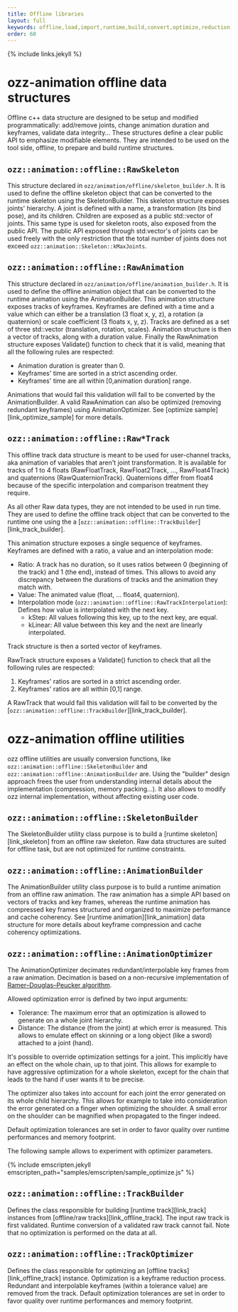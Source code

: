 ```yaml
---
title: Offline libraries
layout: full
keywords: offline,load,import,runtime,build,convert,optimize,reduction,compress,quantize
order: 60
---
```


{% include links.jekyll %}

ozz-animation offline data structures
=====================================

Offline c++ data structure are designed to be setup and modified programmatically: add/remove joints, change animation duration and keyframes, validate data integrity... These structures define a clear public API to emphasize modifiable elements. They are intended to be used on the tool side, offline, to prepare and build runtime structures.

`ozz::animation::offline::RawSkeleton`
--------------------------------------

This structure declared in `ozz/animation/offline/skeleton_builder.h`. It is used to define the offline skeleton object that can be converted to the runtime skeleton using the SkeletonBuilder.
This skeleton structure exposes joints' hierarchy. A joint is defined with a name, a transformation (its bind pose), and its children. Children are exposed as a public std::vector of joints. This same type is used for skeleton roots, also exposed from the public API.
The public API exposed through std:vector's of joints can be used freely with the only restriction that the total number of joints does not exceed `ozz::animation::Skeleton::kMaxJoints`.

`ozz::animation::offline::RawAnimation`
---------------------------------------

This structure declared in `ozz/animation/offline/animation_builder.h`. It is used to define the offline animation object that can be converted to the runtime animation using the AnimationBuilder.
This animation structure exposes tracks of keyframes. Keyframes are defined with a time and a value which can either be a translation (3 float x, y, z), a rotation (a quaternion) or scale coefficient (3 floats x, y, z). Tracks are defined as a set of three std::vector (translation, rotation, scales). Animation structure is then a vector of tracks, along with a duration value.
Finally the RawAnimation structure exposes Validate() function to check that it is valid, meaning that all the following rules are respected:

- Animation duration is greater than 0.
- Keyframes' time are sorted in a strict ascending order.
- Keyframes' time are all within [0,animation duration] range.

Animations that would fail this validation will fail to be converted by the AnimationBuilder.
A valid RawAnimation can also be optimized (removing redundant keyframes) using AnimationOptimizer. See [optimize sample][link_optimize_sample] for more details.

`ozz::animation::offline::Raw*Track`
---------------------------------------

This offline track data structure is meant to be used for user-channel tracks, aka animation of variables that aren't joint transformation. It is available for tracks of 1 to 4 floats (RawFloatTrack, RawFloat2Track, ..., RawFloat4Track) and quaternions (RawQuaternionTrack). Quaternions differ from float4 because of the specific interpolation and comparison treatment they require.

As all other Raw data types, they are not intended to be used in run time. They are used to define the offline track object that can be converted to the runtime one using the a [`ozz::animation::offline::TrackBuilder`][link_track_builder].

This animation structure exposes a single sequence of keyframes. Keyframes are defined with a ratio, a value and an interpolation mode:
- Ratio: A track has no duration, so it uses ratios between 0 (beginning of the track) and 1 (the end), instead of times. This allows to avoid any discrepancy between the durations of tracks and the animation they match with.
- Value: The animated value (float, ... float4, quaternion).
- Interpolation mode (`ozz::animation::offline::RawTrackInterpolation`): Defines how value is interpolated with the next key.
  - kStep: All values following this key, up to the next key, are equal.
  - kLinear: All value between this key and the next are linearly interpolated.

Track structure is then a sorted vector of keyframes.

RawTrack structure exposes a Validate() function to check that all the following rules are respected:
1. Keyframes' ratios are sorted in a strict ascending order.
2. Keyframes' ratios are all within [0,1] range.

A RawTrack that would fail this validation will fail to be converted by the [`ozz::animation::offline::TrackBuilder`][link_track_builder].

ozz-animation offline utilities
===============================

ozz offline utilities are usually conversion functions, like `ozz::animation::offline::SkeletonBuilder` and `ozz::animation::offline::AnimationBuilder` are. Using the "builder" design approach frees the user from understanding internal details about the implementation (compression, memory packing...). It also allows to modify ozz internal implementation, without affecting existing user code.

`ozz::animation::offline::SkeletonBuilder`
------------------------------------------

The SkeletonBuilder utility class purpose is to build a [runtime skeleton][link_skeleton] from an offline raw skeleton. Raw data structures are suited for offline task, but are not optimized for runtime constraints.

`ozz::animation::offline::AnimationBuilder`
-------------------------------------------

The AnimationBuilder utility class purpose is to build a runtime animation from an offline raw animation. The raw animation has a simple API based on vectors of tracks and key frames, whereas the runtime animation has compressed key frames structured and organized to maximize performance and cache coherency. See [runtime animation][link_animation] data structure for more details about keyframe compression and cache coherency optimizations.

`ozz::animation::offline::AnimationOptimizer`
---------------------------------------------

The AnimationOptimizer decimates redundant/interpolable key frames from a raw animation. Decimation is based on a non-recursive implementation of [Ramer–Douglas–Peucker algorithm](https://en.wikipedia.org/wiki/Ramer%E2%80%93Douglas%E2%80%93Peucker_algorithm).

Allowed optimization error is defined by two input arguments:

- Tolerance: The maximum error that an optimization is allowed to generate on a whole joint hierarchy.
- Distance: The distance (from the joint) at which error is measured. This allows to emulate effect on skinning or a long object (like a sword) attached to a joint (hand).

It's possible to override optimization settings for a joint. This implicitly have an effect on the whole chain, up to that joint. This allows for example to have aggressive optimization for a whole skeleton, except for the chain that leads to the hand if user wants it to be precise. 

The optimizer also takes into account for each joint the error generated on its whole child hierarchy. This allows for example to take into consideration the error generated on a finger when optimizing the shoulder. A small error on the shoulder can be magnified when propagated to the finger indeed.

Default optimization tolerances are set in order to favor quality over runtime performances and memory footprint.

The following sample allows to experiment with optimizer parameters.

{% include emscripten.jekyll emscripten_path="samples/emscripten/sample_optimize.js" %}

`ozz::animation::offline::TrackBuilder`
---------------------------------------

Defines the class responsible for building [runtime track][link_track] instances from [offline/raw tracks][link_offline_track]. The input raw track is first validated. Runtime conversion of a validated raw track cannot fail. Note that no optimization is performed on the data at all.

`ozz::animation::offline::TrackOptimizer`
-----------------------------------------

Defines the class responsible for optimizing an [offline tracks][link_offline_track] instance. Optimization is a keyframe reduction process. Redundant and interpolable keyframes (within a tolerance value) are removed from the track.
Default optimization tolerances are set in order to favor quality over runtime performances and memory footprint.